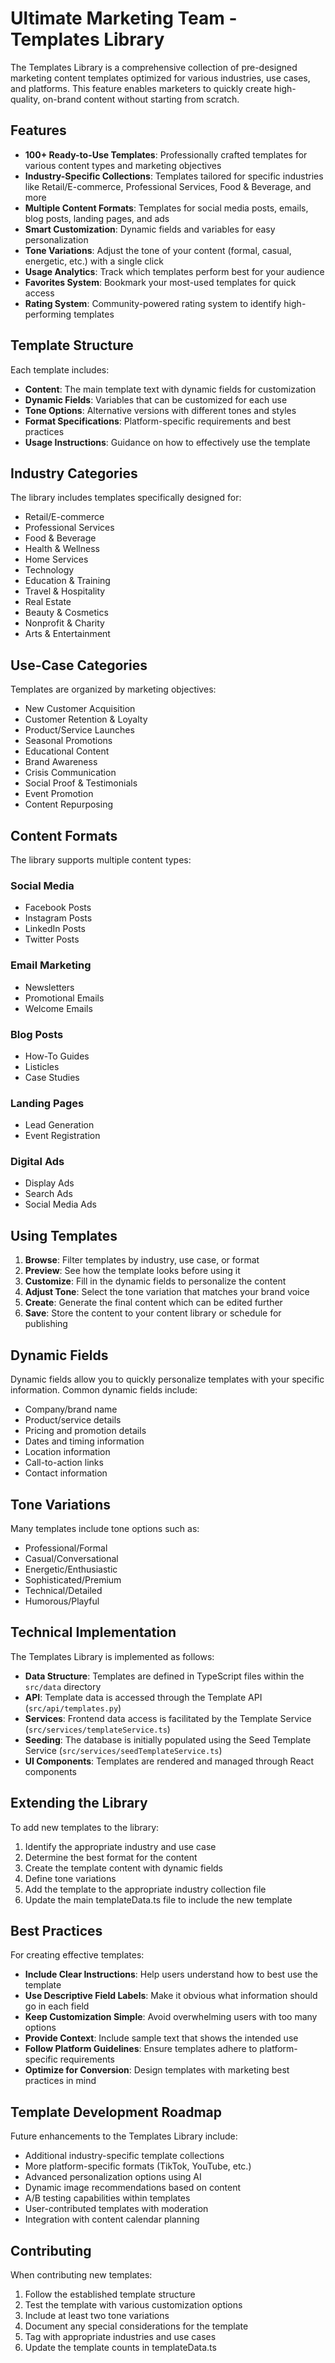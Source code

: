 # Ultimate Marketing Team - Templates Library

The Templates Library is a comprehensive collection of pre-designed marketing content templates optimized for various industries, use cases, and platforms. This feature enables marketers to quickly create high-quality, on-brand content without starting from scratch.

## Features

- **100+ Ready-to-Use Templates**: Professionally crafted templates for various content types and marketing objectives
- **Industry-Specific Collections**: Templates tailored for specific industries like Retail/E-commerce, Professional Services, Food & Beverage, and more
- **Multiple Content Formats**: Templates for social media posts, emails, blog posts, landing pages, and ads
- **Smart Customization**: Dynamic fields and variables for easy personalization
- **Tone Variations**: Adjust the tone of your content (formal, casual, energetic, etc.) with a single click
- **Usage Analytics**: Track which templates perform best for your audience
- **Favorites System**: Bookmark your most-used templates for quick access
- **Rating System**: Community-powered rating system to identify high-performing templates

## Template Structure

Each template includes:

- **Content**: The main template text with dynamic fields for customization
- **Dynamic Fields**: Variables that can be customized for each use
- **Tone Options**: Alternative versions with different tones and styles
- **Format Specifications**: Platform-specific requirements and best practices
- **Usage Instructions**: Guidance on how to effectively use the template

## Industry Categories

The library includes templates specifically designed for:

- Retail/E-commerce
- Professional Services
- Food & Beverage
- Health & Wellness
- Home Services
- Technology
- Education & Training
- Travel & Hospitality
- Real Estate
- Beauty & Cosmetics
- Nonprofit & Charity
- Arts & Entertainment

## Use-Case Categories

Templates are organized by marketing objectives:

- New Customer Acquisition
- Customer Retention & Loyalty
- Product/Service Launches
- Seasonal Promotions
- Educational Content
- Brand Awareness
- Crisis Communication
- Social Proof & Testimonials
- Event Promotion
- Content Repurposing

## Content Formats

The library supports multiple content types:

### Social Media
- Facebook Posts
- Instagram Posts
- LinkedIn Posts
- Twitter Posts

### Email Marketing
- Newsletters
- Promotional Emails
- Welcome Emails

### Blog Posts
- How-To Guides
- Listicles
- Case Studies

### Landing Pages
- Lead Generation
- Event Registration

### Digital Ads
- Display Ads
- Search Ads
- Social Media Ads

## Using Templates

1. **Browse**: Filter templates by industry, use case, or format
2. **Preview**: See how the template looks before using it
3. **Customize**: Fill in the dynamic fields to personalize the content
4. **Adjust Tone**: Select the tone variation that matches your brand voice
5. **Create**: Generate the final content which can be edited further
6. **Save**: Store the content to your content library or schedule for publishing

## Dynamic Fields

Dynamic fields allow you to quickly personalize templates with your specific information. Common dynamic fields include:

- Company/brand name
- Product/service details
- Pricing and promotion details
- Dates and timing information
- Location information
- Call-to-action links
- Contact information

## Tone Variations

Many templates include tone options such as:

- Professional/Formal
- Casual/Conversational
- Energetic/Enthusiastic
- Sophisticated/Premium
- Technical/Detailed
- Humorous/Playful

## Technical Implementation

The Templates Library is implemented as follows:

- **Data Structure**: Templates are defined in TypeScript files within the `src/data` directory
- **API**: Template data is accessed through the Template API (`src/api/templates.py`)
- **Services**: Frontend data access is facilitated by the Template Service (`src/services/templateService.ts`)
- **Seeding**: The database is initially populated using the Seed Template Service (`src/services/seedTemplateService.ts`)
- **UI Components**: Templates are rendered and managed through React components

## Extending the Library

To add new templates to the library:

1. Identify the appropriate industry and use case
2. Determine the best format for the content
3. Create the template content with dynamic fields
4. Define tone variations
5. Add the template to the appropriate industry collection file
6. Update the main templateData.ts file to include the new template

## Best Practices

For creating effective templates:

- **Include Clear Instructions**: Help users understand how to best use the template
- **Use Descriptive Field Labels**: Make it obvious what information should go in each field
- **Keep Customization Simple**: Avoid overwhelming users with too many options
- **Provide Context**: Include sample text that shows the intended use
- **Follow Platform Guidelines**: Ensure templates adhere to platform-specific requirements
- **Optimize for Conversion**: Design templates with marketing best practices in mind

## Template Development Roadmap

Future enhancements to the Templates Library include:

- Additional industry-specific template collections
- More platform-specific formats (TikTok, YouTube, etc.)
- Advanced personalization options using AI
- Dynamic image recommendations based on content
- A/B testing capabilities within templates
- User-contributed templates with moderation
- Integration with content calendar planning

## Contributing

When contributing new templates:

1. Follow the established template structure
2. Test the template with various customization options
3. Include at least two tone variations
4. Document any special considerations for the template
5. Tag with appropriate industries and use cases
6. Update the template counts in templateData.ts
